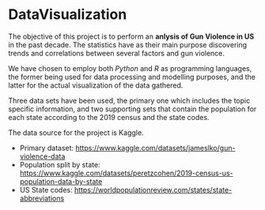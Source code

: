 # DataVisualization

The objective of this project is to perform an **anlysis of Gun Violence in US** in the past decade. The statistics have as their main purpose discovering trends and correlations between several factors and gun violence.

We have chosen to employ both *Python* and *R* as programming languages, the former being used for data processing and modelling purposes, and the latter for the actual visualization of the data gathered.

Three data sets have been used, the primary one which includes the topic specific information, and two supporting sets that contain the population for each state according to the 2019 census and the state codes.

The data source for the project is Kaggle.

* Primary dataset: <https://www.kaggle.com/datasets/jameslko/gun-violence-data>
* Population split by state: <https://www.kaggle.com/datasets/peretzcohen/2019-census-us-population-data-by-state>
* US State codes: <https://worldpopulationreview.com/states/state-abbreviations>
